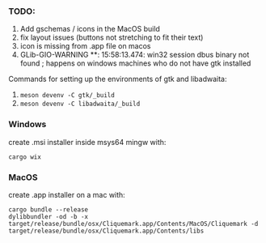 ### TODO:
1. Add gschemas / icons in the MacOS build
2. fix layout issues (buttons not stretching to fit their text)
3. icon is missing from .app file on macos
4. GLib-GIO-WARNING **: 15:58:13.474: win32 session dbus binary not found ; happens on windows machines who do not have gtk installed

Commands for setting up the environments of gtk and libadwaita:
1. `meson devenv -C gtk/_build`
2. `meson devenv -C libadwaita/_build`

### Windows
create .msi installer inside msys64 mingw with:

`cargo wix`

### MacOS
create .app installer on a mac with:
```
cargo bundle --release
dylibbundler -od -b -x target/release/bundle/osx/Cliquemark.app/Contents/MacOS/Cliquemark -d target/release/bundle/osx/Cliquemark.app/Contents/libs
```
